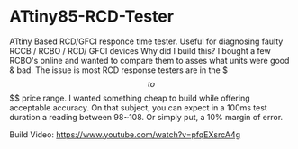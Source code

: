 # ATtiny85-RCD-Tester
ATtiny Based RCD/GFCI responce time tester. Useful for diagnosing faulty RCCB / RCBO / RCD/ GFCI devices
Why did I build this? I bought a few RCBO's online and wanted to compare them to asses what units were good & bad. 
The issue is most RCD response testers are in the $$$ to $$$$ price range. I wanted something cheap to build while 
offering acceptable accuracy. On that subject, you can expect in a 100ms test duration a reading between 98~108. 
Or simply put, a 10% margin of error.

Build Video: https://www.youtube.com/watch?v=pfqEXsrcA4g
